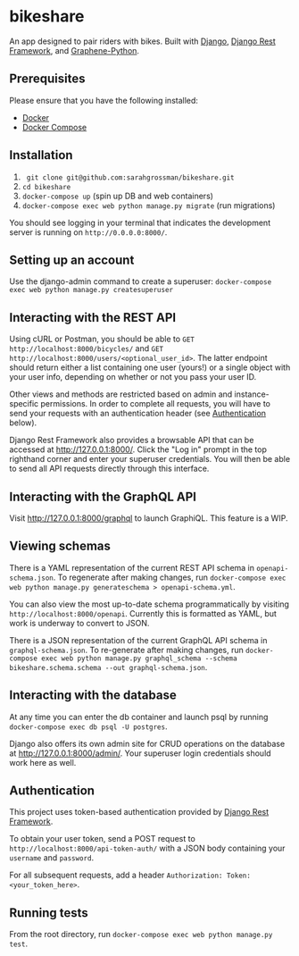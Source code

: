 # bikeshare

An app designed to pair riders with bikes. Built with [Django](https://www.djangoproject.com/), [Django Rest Framework](https://www.django-rest-framework.org/), and [Graphene-Python](https://graphene-python.org/).

## Prerequisites

Please ensure that you have the following installed:

- [Docker](https://docs.docker.com/install/)
- [Docker Compose](https://docs.docker.com/compose/install/)

## Installation

1. ` git clone git@github.com:sarahgrossman/bikeshare.git`
1. `cd bikeshare`
1. `docker-compose up` (spin up DB and web containers)
1. `docker-compose exec web python manage.py migrate` (run migrations)

You should see logging in your terminal that indicates the development server is running on `http://0.0.0.0:8000/`.

## Setting up an account

Use the django-admin command to create a superuser: `docker-compose exec web python manage.py createsuperuser`

## Interacting with the REST API

Using cURL or Postman, you should be able to `GET http://localhost:8000/bicycles/` and `GET http://localhost:8000/users/<optional_user_id>`. The latter endpoint should return either a list containing one user (yours!) or a single object with your user info, depending on whether or not you pass your user ID.

Other views and methods are restricted based on admin and instance-specific permissions. In order to complete all requests, you will have to send your requests with an authentication header (see [Authentication](#authentication) below).

Django Rest Framework also provides a browsable API that can be accessed at http://127.0.0.1:8000/. Click the "Log in" prompt in the top righthand corner and enter your superuser credentials. You will then be able to send all API requests directly through this interface.

## Interacting with the GraphQL API

Visit http://127.0.0.1:8000/graphql to launch GraphiQL. This feature is a WIP.

## Viewing schemas

There is a YAML representation of the current REST API schema in `openapi-schema.json`. To regenerate after making changes, run `docker-compose exec web python manage.py generateschema > openapi-schema.yml`.

You can also view the most up-to-date schema programmatically by visiting `http://localhost:8000/openapi`. Currently this is formatted as YAML, but work is underway to convert to JSON.

There is a JSON representation of the current GraphQL API schema in `graphql-schema.json`. To re-generate after making changes, run `docker-compose exec web python manage.py graphql_schema --schema bikeshare.schema.schema --out graphql-schema.json`.

## Interacting with the database

At any time you can enter the db container and launch psql by running `docker-compose exec db psql -U postgres`.

Django also offers its own admin site for CRUD operations on the database at http://127.0.0.1:8000/admin/. Your superuser login credentials should work here as well.

## Authentication

This project uses token-based authentication provided by [Django Rest Framework](https://www.django-rest-framework.org/api-guide/authentication/#tokenauthentication).

To obtain your user token, send a POST request to `http://localhost:8000/api-token-auth/` with a JSON body containing your `username` and `password`.

For all subsequent requests, add a header `Authorization: Token: <your_token_here>`.

## Running tests

From the root directory, run `docker-compose exec web python manage.py test`.
